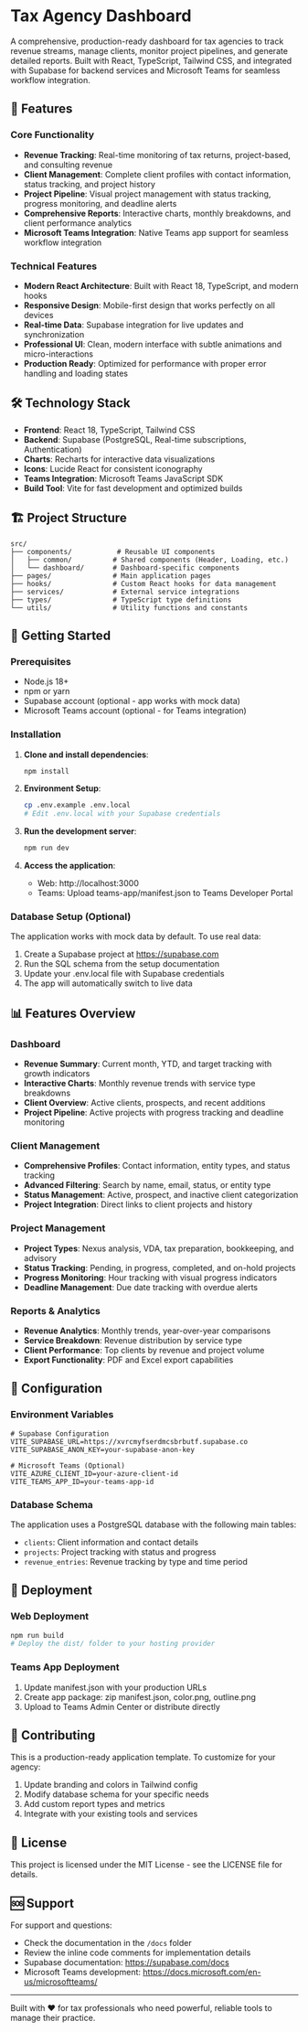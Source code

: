 # Tax Agency Dashboard

A comprehensive, production-ready dashboard for tax agencies to track revenue streams, manage clients, monitor project pipelines, and generate detailed reports. Built with React, TypeScript, Tailwind CSS, and integrated with Supabase for backend services and Microsoft Teams for seamless workflow integration.

## 🚀 Features

### Core Functionality
- **Revenue Tracking**: Real-time monitoring of tax returns, project-based, and consulting revenue
- **Client Management**: Complete client profiles with contact information, status tracking, and project history
- **Project Pipeline**: Visual project management with status tracking, progress monitoring, and deadline alerts
- **Comprehensive Reports**: Interactive charts, monthly breakdowns, and client performance analytics
- **Microsoft Teams Integration**: Native Teams app support for seamless workflow integration

### Technical Features
- **Modern React Architecture**: Built with React 18, TypeScript, and modern hooks
- **Responsive Design**: Mobile-first design that works perfectly on all devices
- **Real-time Data**: Supabase integration for live updates and synchronization
- **Professional UI**: Clean, modern interface with subtle animations and micro-interactions
- **Production Ready**: Optimized for performance with proper error handling and loading states

## 🛠 Technology Stack

- **Frontend**: React 18, TypeScript, Tailwind CSS
- **Backend**: Supabase (PostgreSQL, Real-time subscriptions, Authentication)
- **Charts**: Recharts for interactive data visualizations
- **Icons**: Lucide React for consistent iconography
- **Teams Integration**: Microsoft Teams JavaScript SDK
- **Build Tool**: Vite for fast development and optimized builds

## 🏗 Project Structure

```
src/
├── components/           # Reusable UI components
│   ├── common/          # Shared components (Header, Loading, etc.)
│   └── dashboard/       # Dashboard-specific components
├── pages/               # Main application pages
├── hooks/               # Custom React hooks for data management
├── services/            # External service integrations
├── types/               # TypeScript type definitions
└── utils/               # Utility functions and constants
```

## 🚀 Getting Started

### Prerequisites
- Node.js 18+ 
- npm or yarn
- Supabase account (optional - app works with mock data)
- Microsoft Teams account (optional - for Teams integration)

### Installation

1. **Clone and install dependencies**:
   ```bash
   npm install
   ```

2. **Environment Setup**:
   ```bash
   cp .env.example .env.local
   # Edit .env.local with your Supabase credentials
   ```

3. **Run the development server**:
   ```bash
   npm run dev
   ```

4. **Access the application**:
   - Web: http://localhost:3000
   - Teams: Upload teams-app/manifest.json to Teams Developer Portal

### Database Setup (Optional)

The application works with mock data by default. To use real data:

1. Create a Supabase project at https://supabase.com
2. Run the SQL schema from the setup documentation
3. Update your .env.local file with Supabase credentials
4. The app will automatically switch to live data

## 📊 Features Overview

### Dashboard
- **Revenue Summary**: Current month, YTD, and target tracking with growth indicators
- **Interactive Charts**: Monthly revenue trends with service type breakdowns
- **Client Overview**: Active clients, prospects, and recent additions
- **Project Pipeline**: Active projects with progress tracking and deadline monitoring

### Client Management
- **Comprehensive Profiles**: Contact information, entity types, and status tracking
- **Advanced Filtering**: Search by name, email, status, or entity type
- **Status Management**: Active, prospect, and inactive client categorization
- **Project Integration**: Direct links to client projects and history

### Project Management
- **Project Types**: Nexus analysis, VDA, tax preparation, bookkeeping, and advisory
- **Status Tracking**: Pending, in progress, completed, and on-hold projects
- **Progress Monitoring**: Hour tracking with visual progress indicators
- **Deadline Management**: Due date tracking with overdue alerts

### Reports & Analytics
- **Revenue Analytics**: Monthly trends, year-over-year comparisons
- **Service Breakdown**: Revenue distribution by service type
- **Client Performance**: Top clients by revenue and project volume
- **Export Functionality**: PDF and Excel export capabilities

## 🔧 Configuration

### Environment Variables
```env
# Supabase Configuration
VITE_SUPABASE_URL=https://xvrcmyfserdmcsbrbutf.supabase.co
VITE_SUPABASE_ANON_KEY=your-supabase-anon-key

# Microsoft Teams (Optional)
VITE_AZURE_CLIENT_ID=your-azure-client-id
VITE_TEAMS_APP_ID=your-teams-app-id
```

### Database Schema
The application uses a PostgreSQL database with the following main tables:
- `clients`: Client information and contact details
- `projects`: Project tracking with status and progress
- `revenue_entries`: Revenue tracking by type and time period

## 🚀 Deployment

### Web Deployment
```bash
npm run build
# Deploy the dist/ folder to your hosting provider
```

### Teams App Deployment
1. Update manifest.json with your production URLs
2. Create app package: zip manifest.json, color.png, outline.png
3. Upload to Teams Admin Center or distribute directly

## 🤝 Contributing

This is a production-ready application template. To customize for your agency:

1. Update branding and colors in Tailwind config
2. Modify database schema for your specific needs
3. Add custom report types and metrics
4. Integrate with your existing tools and services

## 📄 License

This project is licensed under the MIT License - see the LICENSE file for details.

## 🆘 Support

For support and questions:
- Check the documentation in the `/docs` folder
- Review the inline code comments for implementation details
- Supabase documentation: https://supabase.com/docs
- Microsoft Teams development: https://docs.microsoft.com/en-us/microsoftteams/

---

Built with ❤️ for tax professionals who need powerful, reliable tools to manage their practice.